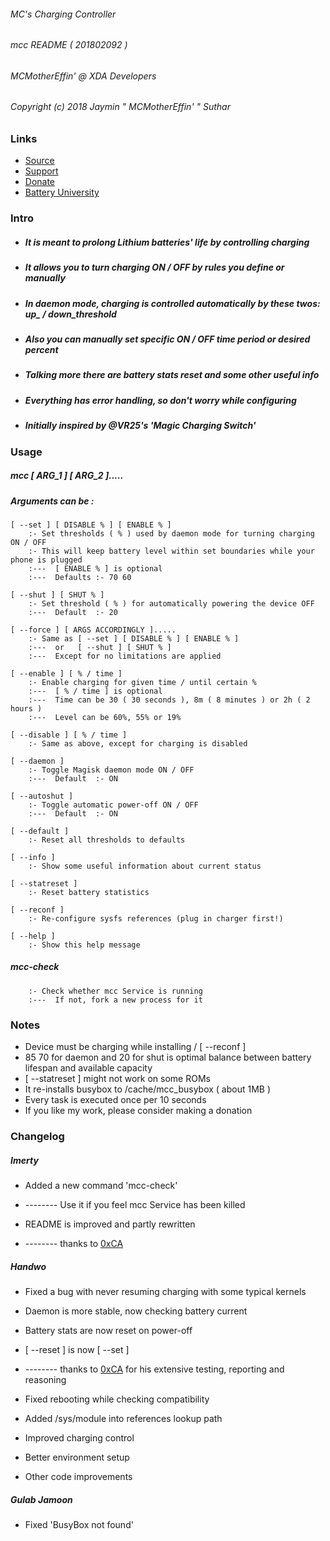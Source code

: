 ###### MC's Charging Controller
###### mcc README ( 201802092 )
###### MCMotherEffin' @ XDA Developers


###### Copyright (c) 2018 Jaymin " MCMotherEffin' " Suthar


### Links

* [Source](https://github.com/Magisk-Modules-Repo/MC-s-Charging-Controller)
* [Support](https://forum.xda-developers.com/apps/magisk/mcs-charging-controller-t3739371)
* [Donate](https://paypal.me/JayminSuthar)
* [Battery University](http://batteryuniversity.com/learn/article/how_to_prolong_lithium_based_batteries)


### Intro

* ##### It is meant to prolong Lithium batteries' life by controlling charging

* ##### It allows you to turn charging ON / OFF by rules you define or manually

* ##### In daemon mode, charging is controlled automatically by these twos: up_ / down_threshold

* ##### Also you can manually set specific ON / OFF time period or desired percent

* ##### Talking more there are battery stats reset and some other useful info

* ##### Everything has error handling, so don't worry while configuring

* ##### Initially inspired by @VR25's 'Magic Charging Switch'


### Usage


##### mcc [ ARG_1 ] [ ARG_2 ].....

##### Arguments can be :

    [ --set ] [ DISABLE % ] [ ENABLE % ]
        :- Set thresholds ( % ) used by daemon mode for turning charging ON / OFF
        :- This will keep battery level within set boundaries while your phone is plugged
        :---  [ ENABLE % ] is optional
        :---  Defaults :- 70 60

    [ --shut ] [ SHUT % ]
        :- Set threshold ( % ) for automatically powering the device OFF
        :---  Default  :- 20

    [ --force ] [ ARGS ACCORDINGLY ].....
        :- Same as [ --set ] [ DISABLE % ] [ ENABLE % ]
        :---  or   [ --shut ] [ SHUT % ]
        :---  Except for no limitations are applied

    [ --enable ] [ % / time ]
        :- Enable charging for given time / until certain % 
        :---  [ % / time ] is optional
        :---  Time can be 30 ( 30 seconds ), 8m ( 8 minutes ) or 2h ( 2 hours )
        :---  Level can be 60%, 55% or 19%

    [ --disable ] [ % / time ]
        :- Same as above, except for charging is disabled

    [ --daemon ]
        :- Toggle Magisk daemon mode ON / OFF
        :---  Default  :- ON

    [ --autoshut ]
        :- Toggle automatic power-off ON / OFF
        :---  Default  :- ON

    [ --default ]
        :- Reset all thresholds to defaults

    [ --info ]
        :- Show some useful information about current status

    [ --statreset ]
        :- Reset battery statistics

    [ --reconf ]
        :- Re-configure sysfs references (plug in charger first!)

    [ --help ]
        :- Show this help message


##### mcc-check

        :- Check whether mcc Service is running
        :---  If not, fork a new process for it


### Notes

* Device must be charging while installing / [ --reconf ]
* 85 70 for daemon and 20 for shut is optimal balance between battery lifespan and available capacity
* [ --statreset ] might not work on some ROMs
* It re-installs busybox to /cache/mcc_busybox ( about 1MB )
* Every task is executed once per 10 seconds
* If you like my work, please consider making a donation


### Changelog

##### Imerty

* Added a new command 'mcc-check'
*  --------    Use it if you feel mcc Service has been killed

* README is improved and partly rewritten
*  --------    thanks to [0xCA](https://t.me/Hi10pH264)

##### Handwo

* Fixed a bug with never resuming charging with some typical kernels
* Daemon is more stable, now checking battery current
* Battery stats are now reset on power-off
* [ --reset ] is now [ --set ]
*  --------    thanks to [0xCA](https://t.me/Hi10pH264) for his extensive testing, reporting and reasoning

* Fixed rebooting while checking compatibility

* Added /sys/module into references lookup path

* Improved charging control

* Better environment setup

* Other code improvements

##### Gulab Jamoon

* Fixed 'BusyBox not found'
